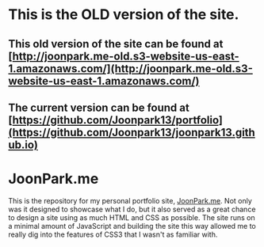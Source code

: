 # This is the OLD version of the site.
## This old version of the site can be found at [http://joonpark.me-old.s3-website-us-east-1.amazonaws.com/](http://joonpark.me-old.s3-website-us-east-1.amazonaws.com/)
## The current version can be found at [https://github.com/Joonpark13/portfolio](https://github.com/Joonpark13/joonpark13.github.io)

# JoonPark.me

This is the repository for my personal portfolio site, [JoonPark.me](http://joonpark.me). Not only was it designed to showcase what I do, but it also served as a great chance to design a site using as much HTML and CSS as possible. The site runs on a minimal amount of JavaScript and building the site this way allowed me to really dig into the features of CSS3 that I wasn't as familiar with.
